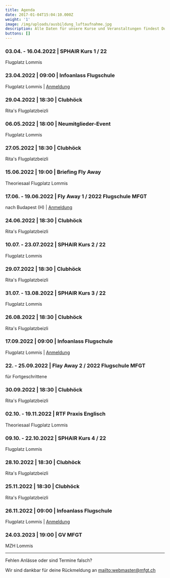 ```yaml
---
title: Agenda
date: 2017-01-04T15:04:10.000Z
weight: '1'
image: /img/uploads/ausbildung_luftaufnahme.jpg
description: Alle Daten für unsere Kurse und Veranstaltungen findest Du in unserer Agenda.
buttons: []
---
```

### 03.04. - 16.04.2022 | SPHAIR Kurs 1 / 22

Flugplatz Lommis

### 23.04.2022 | 09:00 | Infoanlass Flugschule

Flugplatz Lommis | [Anmeldung](https://docs.google.com/forms/d/e/1FAIpQLSd3JpxXrOxj7fl_Zm0az8h-jQsAsB1TOEE2-HsOPYoi29qRUw/viewform)

### 29.04.2022 | 18:30 | Clubhöck

Rita's Flugplatzbeizli

### 06.05.2022 | 18:00 | Neumitglieder-Event

Flugplatz Lommis

### 27.05.2022 | 18:30 | Clubhöck

Rita's Flugplatzbeizli

### 15.06.2022 | 19:00 | Briefing Fly Away

Theoriesaal Flugplatz Lommis

### 17.06. - 19.06.2022 | Fly Away 1 / 2022 Flugschule MFGT

nach Budapest (H) | [Anmeldung](https://doodle.com/poll/pu6udbk4yzxb6v6s)

### 24.06.2022 | 18:30 | Clubhöck

Rita's Flugplatzbeizli

### 10.07. - 23.07.2022 | SPHAIR Kurs 2 / 22

Flugplatz Lommis

### 29.07.2022 | 18:30 | Clubhöck

Rita's Flugplatzbeizli

### 31.07. - 13.08.2022 | SPHAIR Kurs 3 / 22

Flugplatz Lommis

### 26.08.2022 | 18:30 | Clubhöck

Rita's Flugplatzbeizli

### 17.09.2022 | 09:00 | Infoanlass Flugschule

Flugplatz Lommis | [Anmeldung](https://docs.google.com/forms/d/e/1FAIpQLSd3JpxXrOxj7fl_Zm0az8h-jQsAsB1TOEE2-HsOPYoi29qRUw/viewform)

### 22. - 25.09.2022 | Flay Away 2 / 2022 Flugschule MFGT

für Fortgeschrittene

### 30.09.2022 | 18:30 | Clubhöck

Rita's Flugplatzbeizli

### 02.10. - 19.11.2022 | RTF Praxis Englisch

Theoriesaal Flugplatz Lommis

### 09.10. - 22.10.2022 | SPHAIR Kurs 4 / 22

Flugplatz Lommis

### 28.10.2022 | 18:30 | Clubhöck

Rita's Flugplatzbeizli

### 25.11.2022 | 18:30 | Clubhöck

Rita's Flugplatzbeizli

### 26.11.2022 | 09:00 | Infoanlass Flugschule

Flugplatz Lommis | [Anmeldung](https://docs.google.com/forms/d/e/1FAIpQLSd3JpxXrOxj7fl_Zm0az8h-jQsAsB1TOEE2-HsOPYoi29qRUw/viewform)

### 24.03.2023 | 19:00 | GV MFGT

MZH Lommis

<hr>

Fehlen Anlässe oder sind Termine falsch?

Wir sind dankbar für deine Rückmeldung an <mailto:webmaster@mfgt.ch>
